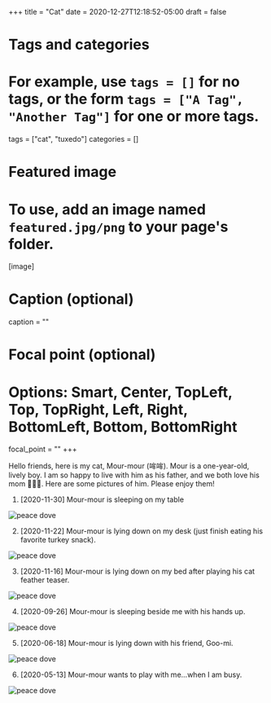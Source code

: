 +++
title = "Cat"
date = 2020-12-27T12:18:52-05:00
draft = false

# Tags and categories
# For example, use `tags = []` for no tags, or the form `tags = ["A Tag", "Another Tag"]` for one or more tags.
tags = ["cat", "tuxedo"]
categories = []

# Featured image
# To use, add an image named `featured.jpg/png` to your page's folder. 
[image]
  # Caption (optional)
  caption = ""

  # Focal point (optional)
  # Options: Smart, Center, TopLeft, Top, TopRight, Left, Right, BottomLeft, Bottom, BottomRight
  focal_point = ""
+++

Hello friends, here is my cat, Mour-mour (哞哞). Mour is a one-year-old, lively boy. I am so happy to live with him as his father, and we both love his mom :family_man_woman_boy:. Here are some pictures of him. Please enjoy them!

1. [2020-11-30] Mour-mour is sleeping on my table 
<img class=“special-img-class” style="width:10% height:10%" src="/img/m1-20201130.jpg" alt="peace dove" title="mour is sleeping on my table"/>

2. [2020-11-22] Mour-mour is lying down on my desk (just finish eating his favorite turkey snack). 
<img class=“special-img-class” style="width:10% height:10%" src="/img/m2-20201122.jpg" alt="peace dove" title="mour is sleeping on my table"/>

3. [2020-11-16] Mour-mour is lying down on my bed after playing his cat feather teaser. 
<img class=“special-img-class” style="width:10% height:10%" src="/img/m3-20201116.jpg" alt="peace dove" title="mour is sleeping on my table"/>

4. [2020-09-26] Mour-mour is sleeping beside me with his hands up. 
<img class=“special-img-class” style="width:10% height:10%" src="/img/m4-20200926.jpg" alt="peace dove" title="mour is sleeping on my table"/>

5. [2020-06-18] Mour-mour is lying down with his friend, Goo-mi.
<img class=“special-img-class” style="width:10% height:10%" src="/img/m5-20200618.jpg" alt="peace dove" title="mour is sleeping on my table"/>

6. [2020-05-13] Mour-mour wants to play with me...when I am busy. 
<img class=“special-img-class” style="width:10% height:10%" src="/img/m6-20200513.jpg" alt="peace dove" title="mour is sleeping on my table"/>

